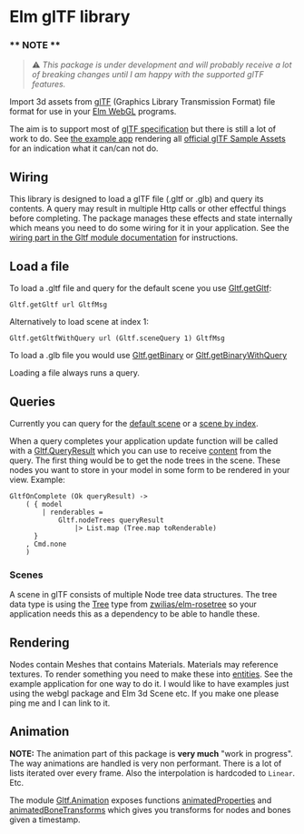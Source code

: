 # Elm glTF library

### ** NOTE **

> ⚠️ *This package is under development and will probably receive a lot of breaking changes until I am happy with the supported glTF features.*

Import 3d assets from [glTF](https://www.khronos.org/gltf/) (Graphics Library Transmission Format) file format for use in your [Elm WebGL](https://package.elm-lang.org/packages/elm-explorations/webgl/latest) programs.

The aim is to support most of [glTF specification](https://registry.khronos.org/glTF/specs/2.0/glTF-2.0.html) but there is still a lot of work to do. See [the example app](https://elm-gltf.mika.xyz/) rendering all [official glTF Sample Assets](https://github.com/KhronosGroup/glTF-Sample-Assets) for an indication what it can/can not do.

## Wiring

This library is designed to load a glTF file (.gltf or .glb) and query its contents. A query may result in multiple Http calls or other effectful things before completing. The package manages these effects and state internally which means you need to do some wiring for it in your application. See the [wiring part in the Gltf module documentation](https://package.elm-lang.org/packages/mikaxyz/elm-gltf/4.0.0/Gltf#wiring) for instructions.

## Load a file

To load a .gltf file and query for the default scene you use [Gltf.getGltf](https://package.elm-lang.org/packages/mikaxyz/elm-gltf/4.0.0/Gltf#getGltf):

    Gltf.getGltf url GltfMsg

Alternatively to load scene at index 1:

    Gltf.getGltfWithQuery url (Gltf.sceneQuery 1) GltfMsg

To load a .glb file you would use [Gltf.getBinary](https://package.elm-lang.org/packages/mikaxyz/elm-gltf/4.0.0/Gltf#getBinary) or [Gltf.getBinaryWithQuery](https://package.elm-lang.org/packages/mikaxyz/elm-gltf/4.0.0/Gltf#getBinaryWithQuery)

Loading a file always runs a query.

## Queries

Currently you can query for the [default scene](https://package.elm-lang.org/packages/mikaxyz/elm-gltf/4.0.0/Gltf#defaultSceneQuery) or a [scene by index](https://package.elm-lang.org/packages/mikaxyz/elm-gltf/4.0.0/Gltf#sceneQuery).

When a query completes your application update function will be called with a [Gltf.QueryResult](https://package.elm-lang.org/packages/mikaxyz/elm-gltf/4.0.0/Gltf#QueryResult) which you can use to receive [content](https://package.elm-lang.org/packages/mikaxyz/elm-gltf/4.0.0/Gltf#content) from the query. The first thing would be to get the node trees in the scene. These nodes you want to store in your model in some form to be rendered in your view. Example:

    GltfOnComplete (Ok queryResult) ->
        ( { model
            | renderables =
                Gltf.nodeTrees queryResult
                    |> List.map (Tree.map toRenderable)
          }
        , Cmd.none
        )

### Scenes
A scene in glTF consists of multiple Node tree data structures. The tree data type is using the [Tree](https://package.elm-lang.org/packages/zwilias/elm-rosetree/latest/Tree#Tree) type from [zwilias/elm-rosetree](https://package.elm-lang.org/packages/zwilias/elm-rosetree/latest) so your application needs this as a dependency to be able to handle these.

## Rendering

Nodes contain Meshes that contains Materials. Materials may reference textures. To render something you need to make these into [entities](https://package.elm-lang.org/packages/elm-explorations/webgl/latest/WebGL#entity). See the example application for one way to do it. I would like to have examples just using the webgl package and Elm 3d Scene etc. If you make one please ping me and I can link to it.

## Animation

**NOTE:** The animation part of this package is **very much** "work in progress". The way animations are handled is very non performant. There is a lot of lists iterated over every frame. Also the interpolation is hardcoded to `Linear`. Etc.

The module [Gltf.Animation](https://package.elm-lang.org/packages/mikaxyz/elm-gltf/4.0.0/Gltf-Animation) exposes functions [animatedProperties](https://package.elm-lang.org/packages/mikaxyz/elm-gltf/4.0.0/Gltf-Animation#animatedProperties) and [animatedBoneTransforms](https://package.elm-lang.org/packages/mikaxyz/elm-gltf/4.0.0/Gltf-Animation#animatedBoneTransforms) which gives you transforms for nodes and bones given a timestamp.
